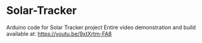 # Solar-Tracker
Arduino code for Solar Tracker project
Entire video demonstration and build available at: https://youtu.be/9xtXrtm-FA8
